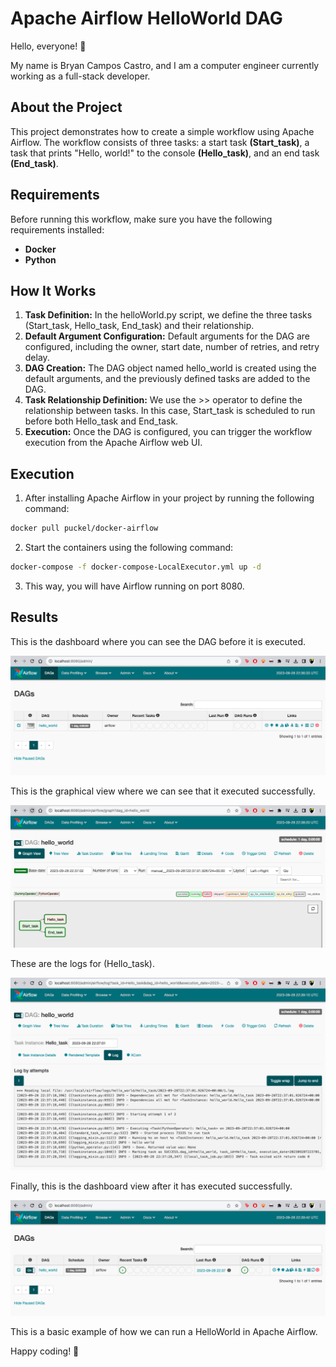# Apache Airflow HelloWorld DAG

Hello, everyone! 👋

My name is Bryan Campos Castro, and I am a computer engineer currently working as a full-stack developer.

## About the Project

This project demonstrates how to create a simple workflow using Apache Airflow. The workflow consists of three tasks: a start task **(Start_task)**, a task that prints "Hello, world!" to the console **(Hello_task)**, and an end task **(End_task)**.

## Requirements

Before running this workflow, make sure you have the following requirements installed:

- **Docker**
- **Python**

## How It Works

1. **Task Definition:** In the helloWorld.py script, we define the three tasks (Start_task, Hello_task, End_task) and their relationship.
2. **Default Argument Configuration:** Default arguments for the DAG are configured, including the owner, start date, number of retries, and retry delay.
3. **DAG Creation:** The DAG object named hello_world is created using the default arguments, and the previously defined tasks are added to the DAG.
4. **Task Relationship Definition:** We use the >> operator to define the relationship between tasks. In this case, Start_task is scheduled to run before both Hello_task and End_task.
5. **Execution:** Once the DAG is configured, you can trigger the workflow execution from the Apache Airflow web UI.

## Execution

1. After installing Apache Airflow in your project by running the following command:
```bash
docker pull puckel/docker-airflow
```
2. Start the containers using the following command:
```bash
docker-compose -f docker-compose-LocalExecutor.yml up -d
```
3. This way, you will have Airflow running on port 8080.

## Results


This is the dashboard where you can see the DAG before it is executed.

![Screenshot (160)](https://github.com/Bryancampos20/ApacheAirflow/blob/main/results/dashboard.png)

This is the graphical view where we can see that it executed successfully.

![Screenshot (160)](https://github.com/Bryancampos20/ApacheAirflow/blob/main/results/graph.png)

These are the logs for (Hello_task).

![Screenshot (160)](https://github.com/Bryancampos20/ApacheAirflow/blob/main/results/logs.png)

Finally, this is the dashboard view after it has executed successfully.

![Screenshot (160)](https://github.com/Bryancampos20/ApacheAirflow/blob/main/results/result.png)

This is a basic example of how we can run a HelloWorld in Apache Airflow.

Happy coding! 🚀
